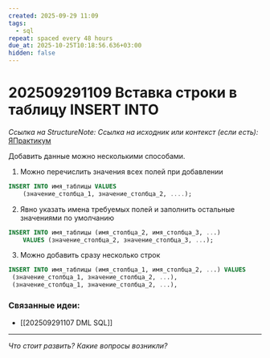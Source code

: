 ```yaml
---
created: 2025-09-29 11:09
tags:
  - sql
repeat: spaced every 48 hours
due_at: 2025-10-25T10:18:56.636+03:00
hidden: false
---
```

# 202509291109 Вставка строки в таблицу INSERT INTO

*Ссылка на StructureNote:*
*Ссылка на исходник или контекст (если есть):* [ЯПрактикум](https://practicum.yandex.ru/learn/backend-nodejs/courses/a4214ab0-2146-4152-b90e-651bf4c7ca5e/sprints/564244/topics/1b53ba64-4733-4307-b1cd-4bdadedf0af9/lessons/0588c8e3-81e8-4667-b71d-56c039a9e472/)

Добавить данные можно несколькими способами.

1) Можно перечислить значения всех полей при добавлении

```sql
INSERT INTO имя_таблицы VALUES
    (значение_столбца_1, значение_столбца_2, ....);
```

2) Явно указать имена требуемых полей и заполнить остальные значениями по умолчанию

```sql
INSERT INTO имя_таблицы (имя_столбца_2, имя_столбца_3, ...)
    VALUES (значение_столбца_2, значение_столбца_3, ...);
```

3) Можно добавить сразу несколько строк

```sql
INSERT INTO имя_таблицы (имя_столбца_1, имя_столбца_2, ...) VALUES
 (значение_столбца_1, значение_столбца_2, ...),
 (значение_столбца_1, значение_столбца_2, ...),
```

### Связанные идеи:

* [[202509291107 DML SQL]]

---

*Что стоит развить? Какие вопросы возникли?*
